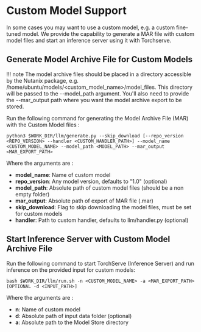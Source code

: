# Custom Model Support
In some cases you may want to use a custom model, e.g. a custom fine-tuned model. We provide the capability to generate a MAR file with custom model files and start an inference server using it with Torchserve.

## Generate Model Archive File for Custom Models

!!! note
    The model archive files should be placed in a directory accessible by the Nutanix package, e.g. /home/ubuntu/models/&lt;custom_model_name&gt;/model_files. This directory will be passed to the --model_path argument. You'll also need to provide the --mar_output path where you want the model archive export to be stored.

Run the following command for generating the Model Archive File (MAR) with the Custom Model files :
```
python3 $WORK_DIR/llm/generate.py --skip_download [--repo_version <REPO_VERSION> --handler <CUSTOM_HANDLER_PATH>] --model_name <CUSTOM_MODEL_NAME> --model_path <MODEL_PATH> --mar_output <MAR_EXPORT_PATH>
```
Where the arguments are :

- **model_name**:       Name of custom model
- **repo_version**:     Any model version, defaults to "1.0" (optional)
- **model_path**:       Absolute path of custom model files (should be a non empty folder)
- **mar_output**:       Absolute path of export of MAR file (.mar)
- **skip_download**:    Flag to skip downloading the model files, must be set for custom models
- **handler**:          Path to custom handler, defaults to llm/handler.py (optional)

## Start Inference Server with Custom Model Archive File
Run the following command to start TorchServe (Inference Server) and run inference on the provided input for custom models:
```
bash $WORK_DIR/llm/run.sh -n <CUSTOM_MODEL_NAME> -a <MAR_EXPORT_PATH> [OPTIONAL -d <INPUT_PATH>]
```
Where the arguments are :

- **n**:    Name of custom model 
- **d**:    Absolute path of input data folder (optional)
- **a**:    Absolute path to the Model Store directory